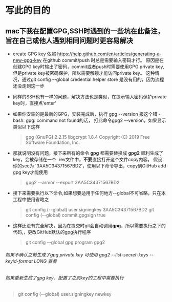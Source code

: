 # 写此的目的
## mac下我在配置GPG,SSH时遇到的一些坑在此备注，旨在自己或他人遇到相同问题时更容易解决
* create GPG key 依照 https://help.github.com/en/articles/generating-a-new-gpg-key 
在github commit/push 时总是需要输入密码才行。
原因是在创建GPG key时输出了密码，commit或者push时需要使用GPG private key,但是private key被密码保护，所以需要解锁才能访问private key。
这种情况，通过git config --global credential.helper store 是没有用的，因为流程还没走到这一步

* 同样的SSH也有一样的问题，解决方法也是类似，在提示输入密码保护private key时，直接点‘enter’
* 如果你安装的是最新的GPG，安装完成后，执行 gpg --version 报这个错 -bash: gpg: command not found的话， 打此命令gpg2 --version，如果显示类似以下这样
    > gpg (GnuPG) 2.2.15
    libgcrypt 1.8.4
    Copyright (C) 2019 Free Software Foundation, Inc.

* 那就说明没有问题，接下来所有的命令 **gpg** 都需要替换成 **gpg2**
顺利生成了key，会被存储在一个 .rev文件中，**不要**直接打开这个文件copy内容。
假设你的sec为 '3AA5C34371567BD2'，使用以下命令导出，copy到GitHub add gpg key才能使用
  > gpg2 --armor --export 3AA5C34371567BD2

* 接下来需要执行以下命令,如果想要适用于任何地方--global不可省略，只在本工程中使用省略之
    >git config (--global) user.signingkey 3AA5C34371567BD2
    git config (--global) commit.gpgsign true
* 这样还没有完全解决，因为在提交时git会自动调用**gpg**，所以需要执行之下的代码,，更改GitHub默认的gpg执行程序
  > git config --global gpg.program gpg2

###### 如果不确认之前生成了gpg private key 可使用 gpg2 --list-secret-keys --keyid-format LONG 查看
###### 如果重新生成了gpg key，配置了之前key的工程中需要执行
> git config (--global) user.signingkey newkey
